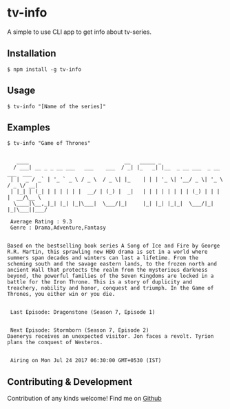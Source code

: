 # tv-info
A simple to use CLI app to get info about tv-series.

## Installation

```shell
$ npm install -g tv-info

```

## Usage

```shell
$ tv-info "[Name of the series]"
```
## Examples
```shell
$ tv-info "Game of Thrones"


   ____                               __   _____ _                               
  / ___| __ _ _ __ ___   ___    ___  / _| |_   _| |__  _ __ ___  _ __   ___  ___
 | |  _ / _` | '_ ` _ \ / _ \  / _ \| |_    | | | '_ \| '__/ _ \| '_ \ / _ \/ __|
 | |_| | (_| | | | | | |  __/ | (_) |  _|   | | | | | | | | (_) | | | |  __/\__ \
  \____|\__,_|_| |_| |_|\___|  \___/|_|     |_| |_| |_|_|  \___/|_| |_|\___||___/

 Average Rating : 9.3
 Genre : Drama,Adventure,Fantasy


Based on the bestselling book series A Song of Ice and Fire by George R.R. Martin, this sprawling new HBO drama is set in a world where summers span decades and winters can last a lifetime. From the scheming south and the savage eastern lands, to the frozen north and ancient Wall that protects the realm from the mysterious darkness beyond, the powerful families of the Seven Kingdoms are locked in a battle for the Iron Throne. This is a story of duplicity and treachery, nobility and honor, conquest and triumph. In the Game of Thrones, you either win or you die.


 Last Episode: Dragonstone (Season 7, Episode 1)


 Next Episode: Stormborn (Season 7, Episode 2)
Daenerys receives an unexpected visitor. Jon faces a revolt. Tyrion plans the conquest of Westeros.


 Airing on Mon Jul 24 2017 06:30:00 GMT+0530 (IST)

```
## Contributing & Development
Contribution of any kinds welcome! Find me on [Github](https://github.com/Rishav159/tv-info)

